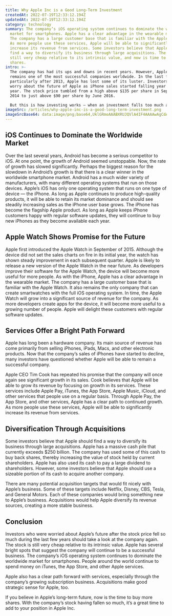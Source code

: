 ```yaml
---
title: Why Apple Inc is a Good Long-Term Investment
createdAt: 2022-07-19T12:33:12.194Z
updatedAt: 2022-07-19T12:33:12.194Z
category: technology
summary: The company’s iOS operating system continues to dominate the worldwide
  market for smartphones. Apple has a clear advantage in the wearable market.
  The company has a large customer base that is familiar with the Apple Watch.
  As more people use these services, Apple will be able to significantly
  increase its revenue from services. Some investors believe that Apple should
  find a way to diversify its business through large acquisitions. The stock is
  still very cheap relative to its intrinsic value, and now is time to buy more
  shares.
intro: >-
  The company has had its ups and downs in recent years. However, Apple Inc
  remains one of the most successful companies worldwide. In the last few years,
  particularly after 2013, Apple has lost some of its luster. Investors began to
  worry about the future of Apple as iPhone sales started falling year over
  year. The stock price tumbled from a high above $135 per share in September
  2014 to just above $90 per share by June 2016.

  But this is how investing works — when an investment falls too much and it becomes cheap relative to its intrinsic value, it’s time to buy more shares! Consider this your ultimate guide on why Apple Inc is a good long-term investment. Keep reading to find out why you should consider buying more shares even though the stock price has fallen so much over such a short period of time.
imageSrc: /articles/why-apple-inc-is-a-good-long-term-investment.png
imageSrcBase64: data:image/png;base64,UklGRmoAAABXRUJQVlA4IF4AAAAwAgCdASoKAAoAAUAmJbACdLoAAne1f4yIAAD+1599hv/9XbWmvUKe7px/41CF9CPT3GvlKTfYKFWqoB7HmHg0X56P/hcYdrX2fNXiv/0npurLmP/BQr/xTL44AAAA
---
```


## iOS Continues to Dominate the Worldwide Market

Over the last several years, Android has become a serious competitor to iOS. At one point, the growth of Android seemed unstoppable. Now, the rate of growth has slowed significantly.
Perhaps the biggest reason for the slowdown in Android’s growth is that there is a clear winner in the worldwide smartphone market.
Android has a much wider variety of manufacturers, with many different operating systems that run on those devices. Apple’s iOS has only one operating system that runs on one type of device — the iPhone.
As long as Apple continues to produce high-quality products, it will be able to retain its market dominance and should see steadily increasing sales as the iPhone user base grows.
The iPhone has become the flagship Apple product. As long as Apple keeps iPhone customers happy with regular software updates, they will continue to buy new iPhones as they become available each year.

## Apple Watch Shows Promise for the Future

Apple first introduced the Apple Watch in September of 2015. Although the device did not set the sales charts on fire in its initial year, the watch has shown steady improvement in each subsequent quarter.
Apple is likely to release a new version of the Apple Watch in the near future. As developers improve their software for the Apple Watch, the device will become more useful for more people.
As with the iPhone, Apple has a clear advantage in the wearable market. The company has a large customer base that is familiar with the Apple Watch. It also remains the only company that can create smartwatches with the full iOS operating system.
In time, the Apple Watch will grow into a significant source of revenue for the company. As more developers create apps for the device, it will become more useful to a growing number of people. Apple will delight these customers with regular software updates.

## Services Offer a Bright Path Forward

Apple has long been a hardware company. Its main source of revenue has come primarily from selling iPhones, iPads, Macs, and other electronic products.
Now that the company’s sales of iPhones have started to decline, many investors have questioned whether Apple will be able to remain a successful company.

Apple CEO Tim Cook has repeated his promise that the company will once again see significant growth in its sales. Cook believes that Apple will be able to grow its revenue by focusing on growth in its services.
These services include Apple Pay, iTunes, the App Store, Apple Music, iCloud, and other services that people use on a regular basis.
Through Apple Pay, the App Store, and other services, Apple has a clear path to continued growth. As more people use these services, Apple will be able to significantly increase its revenue from services.

## Diversification Through Acquisitions

Some investors believe that Apple should find a way to diversify its business through large acquisitions. Apple has a massive cash pile that currently exceeds $250 billion.
The company has used some of this cash to buy back shares, thereby increasing the value of stock held by current shareholders. Apple has also used its cash to pay a large dividend to shareholders.
However, some investors believe that Apple should use a sizeable portion of its cash to acquire another company.

There are many potential acquisition targets that would fit nicely with Apple’s business. Some of these targets include Netflix, Disney, CBS, Tesla, and General Motors.
Each of these companies would bring something new to Apple’s business. Acquisitions would help Apple diversify its revenue sources, creating a more stable business.

## Conclusion

Investors who were worried about Apple’s future after the stock price fell so much during the last few years should take a look at the company again. The stock is still very cheap relative to its intrinsic value.
Apple has several bright spots that suggest the company will continue to be a successful business. The company’s iOS operating system continues to dominate the worldwide market for smartphones. People around the world continue to spend money on iTunes, the App Store, and other Apple services.

Apple also has a clear path forward with services, especially through the company’s growing subscription business. Acquisitions make good strategic sense for Apple, too.

If you believe in Apple’s long-term future, now is the time to buy more shares. With the company’s stock having fallen so much, it’s a great time to add to your position in Apple Inc.

